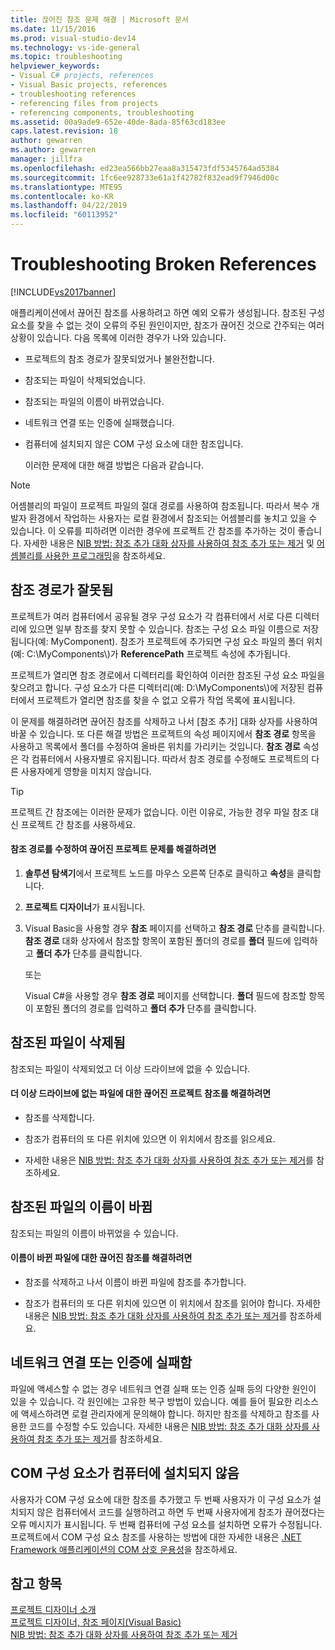 ```yaml
---
title: 끊어진 참조 문제 해결 | Microsoft 문서
ms.date: 11/15/2016
ms.prod: visual-studio-dev14
ms.technology: vs-ide-general
ms.topic: troubleshooting
helpviewer_keywords:
- Visual C# projects, references
- Visual Basic projects, references
- troubleshooting references
- referencing files from projects
- referencing components, troubleshooting
ms.assetid: 00a9ade9-652e-40de-8ada-85f63cd183ee
caps.latest.revision: 18
author: gewarren
ms.author: gewarren
manager: jillfra
ms.openlocfilehash: ed23ea566bb27eaa8a315473fdf5345764ad5384
ms.sourcegitcommit: 1fc6ee928733e61a1f42782f832ead9f7946d00c
ms.translationtype: MTE95
ms.contentlocale: ko-KR
ms.lasthandoff: 04/22/2019
ms.locfileid: "60113952"
---
```

# <a name="troubleshooting-broken-references"></a>Troubleshooting Broken References
[!INCLUDE[vs2017banner](../includes/vs2017banner.md)]

애플리케이션에서 끊어진 참조를 사용하려고 하면 예외 오류가 생성됩니다. 참조된 구성 요소를 찾을 수 없는 것이 오류의 주된 원인이지만, 참조가 끊어진 것으로 간주되는 여러 상황이 있습니다. 다음 목록에 이러한 경우가 나와 있습니다.  
  
- 프로젝트의 참조 경로가 잘못되었거나 불완전합니다.  
  
- 참조되는 파일이 삭제되었습니다.  
  
- 참조되는 파일의 이름이 바뀌었습니다.  
  
- 네트워크 연결 또는 인증에 실패했습니다.  
  
- 컴퓨터에 설치되지 않은 COM 구성 요소에 대한 참조입니다.  
  
  이러한 문제에 대한 해결 방법은 다음과 같습니다.  
  
> [!NOTE]
>  어셈블리의 파일이 프로젝트 파일의 절대 경로를 사용하여 참조됩니다. 따라서 복수 개발자 환경에서 작업하는 사용자는 로컬 환경에서 참조되는 어셈블리를 놓치고 있을 수 있습니다. 이 오류를 피하려면 이러한 경우에 프로젝트 간 참조를 추가하는 것이 좋습니다. 자세한 내용은 [NIB 방법: 참조 추가 대화 상자를 사용하여 참조 추가 또는 제거](http://msdn.microsoft.com/3bd75d61-f00c-47c0-86a2-dd1f20e231c9) 및 [어셈블리를 사용한 프로그래밍](http://msdn.microsoft.com/library/25918b15-701d-42c7-95fc-c290d08648d6)을 참조하세요.  
  
## <a name="reference-path-is-incorrect"></a>참조 경로가 잘못됨  
 프로젝트가 여러 컴퓨터에서 공유될 경우 구성 요소가 각 컴퓨터에서 서로 다른 디렉터리에 있으면 일부 참조를 찾지 못할 수 있습니다. 참조는 구성 요소 파일 이름으로 저장됩니다(예: MyComponent). 참조가 프로젝트에 추가되면 구성 요소 파일의 폴더 위치(예: C:\MyComponents\\)가 **ReferencePath** 프로젝트 속성에 추가됩니다.  
  
 프로젝트가 열리면 참조 경로에서 디렉터리를 확인하여 이러한 참조된 구성 요소 파일을 찾으려고 합니다. 구성 요소가 다른 디렉터리(예: D:\MyComponents\\)에 저장된 컴퓨터에서 프로젝트가 열리면 참조를 찾을 수 없고 오류가 작업 목록에 표시됩니다.  
  
 이 문제를 해결하려면 끊어진 참조를 삭제하고 나서 [참조 추가] 대화 상자를 사용하여 바꿀 수 있습니다. 또 다른 해결 방법은 프로젝트의 속성 페이지에서 **참조 경로** 항목을 사용하고 목록에서 폴더를 수정하여 올바른 위치를 가리키는 것입니다. **참조 경로** 속성은 각 컴퓨터에서 사용자별로 유지됩니다. 따라서 참조 경로를 수정해도 프로젝트의 다른 사용자에게 영향을 미치지 않습니다.  
  
> [!TIP]
>  프로젝트 간 참조에는 이러한 문제가 없습니다. 이런 이유로, 가능한 경우 파일 참조 대신 프로젝트 간 참조를 사용하세요.  
  
#### <a name="to-fix-a-broken-project-reference-by-correcting-the-reference-path"></a>참조 경로를 수정하여 끊어진 프로젝트 문제를 해결하려면  
  
1. **솔루션 탐색기**에서 프로젝트 노드를 마우스 오른쪽 단추로 클릭하고 **속성**을 클릭합니다.  
  
2. **프로젝트 디자이너**가 표시됩니다.  
  
3. Visual Basic을 사용할 경우 **참조** 페이지를 선택하고 **참조 경로** 단추를 클릭합니다. **참조 경로** 대화 상자에서 참조할 항목이 포함된 폴더의 경로를 **폴더** 필드에 입력하고 **폴더 추가** 단추를 클릭합니다.  
  
     또는  
  
     Visual C#을 사용할 경우 **참조 경로** 페이지를 선택합니다. **폴더** 필드에 참조할 항목이 포함된 폴더의 경로를 입력하고 **폴더 추가** 단추를 클릭합니다.  
  
## <a name="referenced-file-has-been-deleted"></a>참조된 파일이 삭제됨  
 참조되는 파일이 삭제되었고 더 이상 드라이브에 없을 수 있습니다.  
  
#### <a name="to-fix-a-broken-project-reference-for-a-file-that-no-longer-exists-on-your-drive"></a>더 이상 드라이브에 없는 파일에 대한 끊어진 프로젝트 참조를 해결하려면  
  
- 참조를 삭제합니다.  
  
- 참조가 컴퓨터의 또 다른 위치에 있으면 이 위치에서 참조를 읽으세요.  
  
- 자세한 내용은 [NIB 방법: 참조 추가 대화 상자를 사용하여 참조 추가 또는 제거](http://msdn.microsoft.com/3bd75d61-f00c-47c0-86a2-dd1f20e231c9)를 참조하세요.  
  
## <a name="referenced-file-has-been-renamed"></a>참조된 파일의 이름이 바뀜  
 참조되는 파일의 이름이 바뀌었을 수 있습니다.  
  
#### <a name="to-fix-a-broken-reference-for-a-file-that-has-been-renamed"></a>이름이 바뀐 파일에 대한 끊어진 참조를 해결하려면  
  
- 참조를 삭제하고 나서 이름이 바뀐 파일에 참조를 추가합니다.  
  
- 참조가 컴퓨터의 또 다른 위치에 있으면 이 위치에서 참조를 읽어야 합니다. 자세한 내용은 [NIB 방법: 참조 추가 대화 상자를 사용하여 참조 추가 또는 제거](http://msdn.microsoft.com/3bd75d61-f00c-47c0-86a2-dd1f20e231c9)를 참조하세요.  
  
## <a name="network-connection-or-authentication-has-failed"></a>네트워크 연결 또는 인증에 실패함  
 파일에 액세스할 수 없는 경우 네트워크 연결 실패 또는 인증 실패 등의 다양한 원인이 있을 수 있습니다. 각 원인에는 고유한 복구 방법이 있습니다. 예를 들어 필요한 리소스에 액세스하려면 로컬 관리자에게 문의해야 합니다. 하지만 참조를 삭제하고 참조를 사용한 코드를 수정할 수도 있습니다. 자세한 내용은 [NIB 방법: 참조 추가 대화 상자를 사용하여 참조 추가 또는 제거](http://msdn.microsoft.com/3bd75d61-f00c-47c0-86a2-dd1f20e231c9)를 참조하세요.  
  
## <a name="com-component-is-not-installed-on-computer"></a>COM 구성 요소가 컴퓨터에 설치되지 않음  
 사용자가 COM 구성 요소에 대한 참조를 추가했고 두 번째 사용자가 이 구성 요소가 설치되지 않은 컴퓨터에서 코드를 실행하려고 하면 두 번째 사용자에게 참조가 끊어졌다는 오류 메시지가 표시됩니다. 두 번째 컴퓨터에 구성 요소를 설치하면 오류가 수정됩니다. 프로젝트에서 COM 구성 요소 참조를 사용하는 방법에 대한 자세한 내용은 [.NET Framework 애플리케이션의 COM 상호 운용성](http://msdn.microsoft.com/library/f5a72143-c268-4dff-a019-974ad940e17d)을 참조하세요.  
  
## <a name="see-also"></a>참고 항목  
 [프로젝트 디자이너 소개](http://msdn.microsoft.com/898dd854-c98d-430c-ba1b-a913ce3c73d7)   
 [프로젝트 디자이너, 참조 페이지(Visual Basic)](../ide/reference/references-page-project-designer-visual-basic.md)   
 [NIB 방법: 참조 추가 대화 상자를 사용하여 참조 추가 또는 제거](http://msdn.microsoft.com/3bd75d61-f00c-47c0-86a2-dd1f20e231c9)
